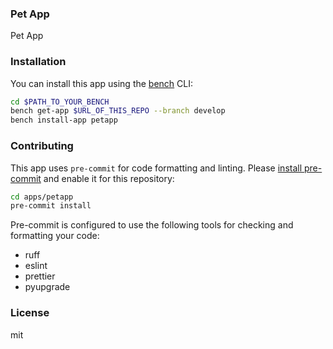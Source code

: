 ### Pet App

Pet App

### Installation

You can install this app using the [bench](https://github.com/frappe/bench) CLI:

```bash
cd $PATH_TO_YOUR_BENCH
bench get-app $URL_OF_THIS_REPO --branch develop
bench install-app petapp
```

### Contributing

This app uses `pre-commit` for code formatting and linting. Please [install pre-commit](https://pre-commit.com/#installation) and enable it for this repository:

```bash
cd apps/petapp
pre-commit install
```

Pre-commit is configured to use the following tools for checking and formatting your code:

- ruff
- eslint
- prettier
- pyupgrade

### License

mit
